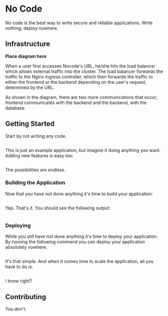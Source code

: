 # No Code

No code is the best way to write secure and reliable applications. Write nothing; deploy nowhere.

## Infrastructure

**Place diagram here**

When a user first accesses Nocode's URL, he/she hits the load balancer which allows external traffic into the cluster. The load balancer forwards the traffic to the Nginx ingress controller, which then forwards the traffic to either the frontend or the backend depending on the user's request, determined by the URL.

As shown in the diagram, there are two more communications that occur; frontend communicates with the backend and the backend, with the database.

## Getting Started

Start by not writing any code.

```

```

This is just an example application, but imagine it doing anything you want. Adding new features is easy too:

```

```

The possibilities are endless.

### Building the Application

Now that you have not done anything it's time to build your application:

```

```

Yep. That's it. You should see the following output:

```

```

### Deploying

While you still have not done anything it's time to deploy your application. By running the following command you can deploy your application absolutely nowhere.

```

```

It's that simple. And when it comes time to scale the application, all you have to do is:

```

```

I know right?

## Contributing

You don't.
